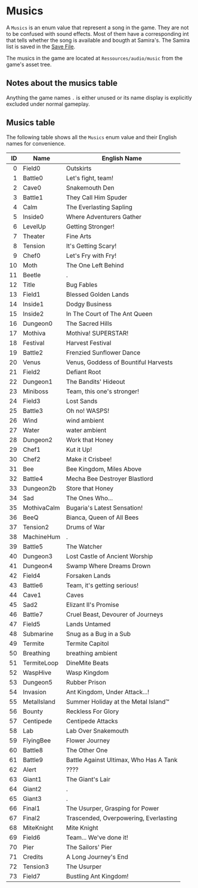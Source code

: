 # Musics
A `Musics` is an enum value that represent a song in the game. They are not to be confused with sound effects. Most of them have a corresponding int that tells whether the song is available and bougth at Samira's. The Samira list is saved in the [Save File](../External%20data%20format/Save%20File.md). 

The musics in the game are located at `Ressources/audio/music` from the game's asset tree.

## Notes about the musics table
Anything the game names `.` is either unused or its name display is explicitly excluded under normal gameplay.

## Musics table
The following table shows all the `Musics` enum value and their English names for convenience.

|ID|Name|English Name|
|-:|----|------------|
|0|Field0|Outskirts|
|1|Battle0|Let's fight, team!|
|2|Cave0|Snakemouth Den|
|3|Battle1|They Call Him Spuder|
|4|Calm|The Everlasting Sapling|
|5|Inside0|Where Adventurers Gather|
|6|LevelUp|Getting Stronger!|
|7|Theater|Fine Arts|
|8|Tension|It's Getting Scary!|
|9|Chef0|Let's Fry with Fry!|
|10|Moth|The One Left Behind|
|11|Beetle|.|
|12|Title|Bug Fables|
|13|Field1|Blessed Golden Lands|
|14|Inside1|Dodgy Business|
|15|Inside2|In The Court of The Ant Queen|
|16|Dungeon0|The Sacred Hills|
|17|Mothiva|Mothiva! SUPERSTAR!|
|18|Festival|Harvest Festival|
|19|Battle2|Frenzied Sunflower Dance|
|20|Venus|Venus, Goddess of Bountiful Harvests|
|21|Field2|Defiant Root|
|22|Dungeon1|The Bandits' Hideout|
|23|Miniboss|Team, this one's stronger!|
|24|Field3|Lost Sands|
|25|Battle3|Oh no! WASPS!|
|26|Wind|wind ambient|
|27|Water|water ambient|
|28|Dungeon2|Work that Honey|
|29|Chef1|Kut it Up!|
|30|Chef2|Make it Crisbee!|
|31|Bee|Bee Kingdom, Miles Above|
|32|Battle4|Mecha Bee Destroyer Blastlord|
|33|Dungeon2b|Store that Honey|
|34|Sad|The Ones Who...|
|35|MothivaCalm|Bugaria's Latest Sensation!|
|36|BeeQ|Bianca, Queen of All Bees|
|37|Tension2|Drums of War|
|38|MachineHum|.|
|39|Battle5|The Watcher|
|40|Dungeon3|Lost Castle of Ancient Worship|
|41|Dungeon4|Swamp Where Dreams Drown|
|42|Field4|Forsaken Lands|
|43|Battle6|Team, it's getting serious!|
|44|Cave1|Caves|
|45|Sad2|Elizant II's Promise|
|46|Battle7|Cruel Beast, Devourer of Journeys|
|47|Field5|Lands Untamed|
|48|Submarine|Snug as a Bug in a Sub|
|49|Termite|Termite Capitol|
|50|Breathing|breathing ambient|
|51|TermiteLoop|DineMite Beats|
|52|WaspHive|Wasp Kingdom|
|53|Dungeon5|Rubber Prison|
|54|Invasion|Ant Kingdom, Under Attack...!|
|55|MetalIsland|Summer Holiday at the Metal Island™|
|56|Bounty|Reckless For Glory|
|57|Centipede|Centipede Attacks|
|58|Lab|Lab Over Snakemouth|
|59|FlyingBee|Flower Journey|
|60|Battle8|The Other One|
|61|Battle9|Battle Against Ultimax, Who Has A Tank|
|62|Alert|????|
|63|Giant1|The Giant's Lair|
|64|Giant2|.|
|65|Giant3|.|
|66|Final1|The Usurper, Grasping for Power|
|67|Final2|Trascended, Overpowering, Everlasting|
|68|MiteKnight|Mite Knight|
|69|Field6|Team... We've done it!|
|70|Pier|The Sailors' Pier|
|71|Credits|A Long Journey's End|
|72|Tension3|The Usurper|
|73|Field7|Bustling Ant Kingdom!|